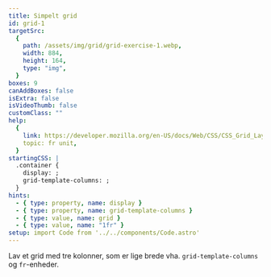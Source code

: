 ```yaml
---
title: Simpelt grid
id: grid-1
targetSrc:
  {
    path: /assets/img/grid/grid-exercise-1.webp,
    width: 884,
    height: 164,
    type: "img",
  }
boxes: 9
canAddBoxes: false
isExtra: false
isVideoThumb: false
customClass: ""
help:
  {
    link: https://developer.mozilla.org/en-US/docs/Web/CSS/CSS_Grid_Layout/Basic_Concepts_of_Grid_Layout#the_fr_unit,
    topic: fr unit,
  }
startingCSS: |
  .container {
    display: ;
    grid-template-columns: ;
  }
hints:
  - { type: property, name: display }
  - { type: property, name: grid-template-columns }
  - { type: value, name: grid }
  - { type: value, name: "1fr" }
setup: import Code from '../../components/Code.astro'
---
```


Lav et grid med tre kolonner, som er lige brede vha. `grid-template-columns` og <Code>fr</Code>-enheder.
